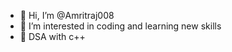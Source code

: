 - 👋 Hi, I’m @Amritraj008
- 👀 I’m interested in coding and learning new skills
- 🌱 DSA with c++


<!---
Amritraj007/Amritraj008 is a ✨ special ✨ repository because its `README.md` (this file) appears on your GitHub profile.
You can click the Preview link to take a look at your changes.
--->
